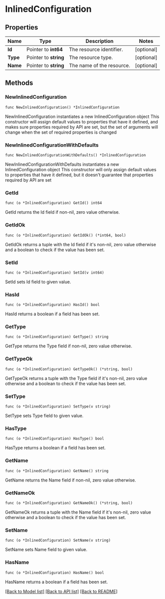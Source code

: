 # InlinedConfiguration

## Properties

Name | Type | Description | Notes
------------ | ------------- | ------------- | -------------
**Id** | Pointer to **int64** | The resource identifier. | [optional] 
**Type** | Pointer to **string** | The resource type. | [optional] 
**Name** | Pointer to **string** | The name of the resource. | [optional] 

## Methods

### NewInlinedConfiguration

`func NewInlinedConfiguration() *InlinedConfiguration`

NewInlinedConfiguration instantiates a new InlinedConfiguration object
This constructor will assign default values to properties that have it defined,
and makes sure properties required by API are set, but the set of arguments
will change when the set of required properties is changed

### NewInlinedConfigurationWithDefaults

`func NewInlinedConfigurationWithDefaults() *InlinedConfiguration`

NewInlinedConfigurationWithDefaults instantiates a new InlinedConfiguration object
This constructor will only assign default values to properties that have it defined,
but it doesn't guarantee that properties required by API are set

### GetId

`func (o *InlinedConfiguration) GetId() int64`

GetId returns the Id field if non-nil, zero value otherwise.

### GetIdOk

`func (o *InlinedConfiguration) GetIdOk() (*int64, bool)`

GetIdOk returns a tuple with the Id field if it's non-nil, zero value otherwise
and a boolean to check if the value has been set.

### SetId

`func (o *InlinedConfiguration) SetId(v int64)`

SetId sets Id field to given value.

### HasId

`func (o *InlinedConfiguration) HasId() bool`

HasId returns a boolean if a field has been set.

### GetType

`func (o *InlinedConfiguration) GetType() string`

GetType returns the Type field if non-nil, zero value otherwise.

### GetTypeOk

`func (o *InlinedConfiguration) GetTypeOk() (*string, bool)`

GetTypeOk returns a tuple with the Type field if it's non-nil, zero value otherwise
and a boolean to check if the value has been set.

### SetType

`func (o *InlinedConfiguration) SetType(v string)`

SetType sets Type field to given value.

### HasType

`func (o *InlinedConfiguration) HasType() bool`

HasType returns a boolean if a field has been set.

### GetName

`func (o *InlinedConfiguration) GetName() string`

GetName returns the Name field if non-nil, zero value otherwise.

### GetNameOk

`func (o *InlinedConfiguration) GetNameOk() (*string, bool)`

GetNameOk returns a tuple with the Name field if it's non-nil, zero value otherwise
and a boolean to check if the value has been set.

### SetName

`func (o *InlinedConfiguration) SetName(v string)`

SetName sets Name field to given value.

### HasName

`func (o *InlinedConfiguration) HasName() bool`

HasName returns a boolean if a field has been set.


[[Back to Model list]](../README.md#documentation-for-models) [[Back to API list]](../README.md#documentation-for-api-endpoints) [[Back to README]](../README.md)


